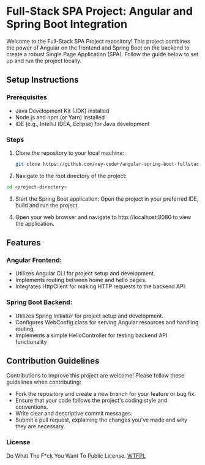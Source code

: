 # Full-Stack SPA Project: Angular and Spring Boot Integration

Welcome to the Full-Stack SPA Project repository! This project combines the power of Angular on the frontend and Spring Boot on the backend to create a robust Single Page Application (SPA). Follow the guide below to set up and run the project locally.

## Setup Instructions

### Prerequisites
- Java Development Kit (JDK) installed
- Node.js and npm (or Yarn) installed
- IDE (e.g., IntelliJ IDEA, Eclipse) for Java development

### Steps
1. Clone the repository to your local machine:
   ```bash
   git clone https://github.com/rey-coder/angular-spring-boot-fullstack

2. Navigate to the root directory of the project:

```bash
cd <project-directory>
```

3. Start the Spring Boot application:
Open the project in your preferred IDE, build and run the project.

4. Open your web browser and navigate to http://localhost:8080 to view the application.

## Features

### Angular Frontend:
*   Utilizes Angular CLI for project setup and development.
*   Implements routing between home and hello pages.
*   Integrates HttpClient for making HTTP requests to the backend API.

### Spring Boot Backend:
*   Utilizes Spring Initializr for project setup and development.
*   Configures WebConfig class for serving Angular resources and handling routing.
*   Implements a simple HelloController for testing backend API functionality

##  Contribution Guidelines

Contributions to improve this project are welcome! Please follow these guidelines when contributing:

*   Fork the repository and create a new branch for your feature or bug fix.
*   Ensure that your code follows the project's coding style and conventions.
*   Write clear and descriptive commit messages.
*   Submit a pull request, explaining the changes you've made and why they are necessary.

### License

Do What The F*ck You Want To Public License. [WTFPL](https://choosealicense.com/licenses/wtfpl/#, "WTFPL")


